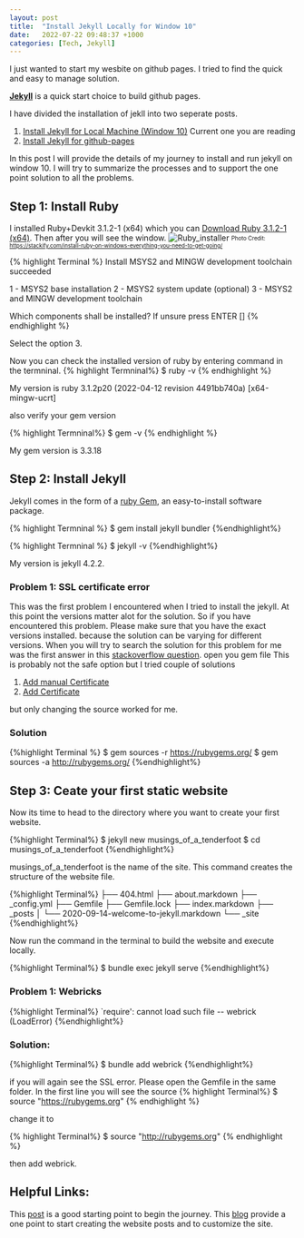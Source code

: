 ```yaml
---
layout: post
title:  "Install Jekyll Locally for Window 10"
date:   2022-07-22 09:48:37 +1000
categories: [Tech, Jekyll]
---
```


I just wanted to start my wesbite on github pages. I tried to find the quick and easy to manage solution. 

**[Jekyll](https://jekyllrb.com/)** is a quick start  choice to build github pages. 

I have divided the installation of jekll into two seperate posts. 
1. [Install Jekyll for Local Machine (Window 10)](./install-jekyll-local-window10.html) Current one you are reading
2. [Install Jekyll for github-pages](./install-jekyll-github-pages.html)

In this post I will provide the details of my journey to install and run jekyll on window 10. 
I will try to summarize the processes and to support the one point solution to all the problems. 



## Step 1: Install Ruby 
I installed Ruby+Devkit 3.1.2-1 (x64) which you can [Download Ruby 3.1.2-1 (x64)](https://rubyinstaller.org/downloads/). Then after you will see the window. 
![Ruby_installer](../../../../../assets/images/jekyll/ruby_installer.png)
<sub><sup>Photo Credit: https://stackify.com/install-ruby-on-windows-everything-you-need-to-get-going/ </sup></sub>

{% highlight Terminal %} 
Install MSYS2 and MINGW development toolchain succeeded
  
 1 - MSYS2 base installation
 2 - MSYS2 system update (optional)
 3 - MSYS2 and MINGW development toolchain

Which components shall be installed? If unsure press ENTER [] 
{% endhighlight %}

Select the option 3.

Now you can check the installed version of ruby by entering command in the termninal. 
{% highlight Termninal%}
$ ruby -v
{% endhighlight %}

My version is ruby 3.1.2p20 (2022-04-12 revision 4491bb740a) [x64-mingw-ucrt]

also verify your gem version 

{% highlight Termninal%}
$ gem -v
{% endhighlight %}

My gem version is 3.3.18
## Step 2: Install Jekyll
Jekyll comes in the form of a [ruby Gem](https://guides.rubygems.org/what-is-a-gem/), an easy-to-install software package. 

{% highlight Termninal %}
$ gem install jekyll bundler 
{%endhighlight%}

{% highlight Termninal %}
$ jekyll -v
{%endhighlight%} 

My version is jekyll 4.2.2. 

### Problem 1: SSL certificate error 
This was the first problem I encountered when I tried to install the jekyll. At this point the versions matter alot for the solution. So if you have encountered this problem. Please make sure that you have the exact versions installed. 
because the solution can be varying for different versions.
 When you will try to search the solution for this problem for me was the first answer in this [stackoverflow question](https://stackoverflow.com/questions/65437894/ruby-on-rails-problem-of-verifiying-the-ssl-certificate-while-installing-bundl). 
 open you gem file 
 This is probably not the safe option but I tried couple of solutions 
 1. [Add manual Certificate](https://gist.github.com/fnichol/867550#the-manual-way-boring)
 2. [Add Certificate](https://stackoverflow.com/questions/26261848/cant-install-jekyll-on-windows-certificate-verify-failed)
 
but only changing the source worked for me. 
### Solution
{%highlight Terminal %}
$ gem sources -r https://rubygems.org/
$ gem sources -a http://rubygems.org/
{%endhighlight%}
 
 




## Step 3: Ceate your first static website 
Now its time to head to the directory where you want to create your first website.

{%highlight Terminal%}
$ jekyll new musings_of_a_tenderfoot
$ cd musings_of_a_tenderfoot
{%endhighlight%}

musings_of_a_tenderfoot is the name of the site. This command creates the structure of the website file.

{%highlight Terminal%}
├── 404.html
├── about.markdown
├── _config.yml
├── Gemfile
├── Gemfile.lock
├── index.markdown
├── _posts
│   └── 2020-09-14-welcome-to-jekyll.markdown
└── _site
{%endhighlight%}

Now run the command in the terminal to build the website and execute locally. 

{%highlight Terminal%}
 $ bundle exec jekyll serve
{%endhighlight%}
### Problem 1: Webricks 
 {%highlight Terminal%}
 `require': cannot load such file -- webrick (LoadError)
 {%endhighlight%}
### Solution:
{%highlight Terminal%}
$ bundle add webrick
{%endhighlight%}

if you will again see the SSL error. Please open the Gemfile in the same folder. In the first line you will see the source 
{% highlight Terminal%}
$ source "https://rubygems.org"
{% endhighlight %}

change it to 

{% highlight Terminal%}
$ source "http://rubygems.org"
{% endhighlight %}

then add webrick.

## Helpful Links:
This [post](http://jekyll-windows.juthilo.com/2-jekyll-gem/) is a good starting point to begin the journey. 
This [blog](https://www.section.io/engineering-education/build-a-jekyll-site/) provide a one point to start creating the website posts and to customize the site.

